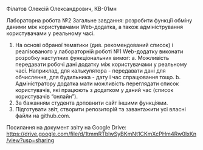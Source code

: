 Філатов Олексій Олександрович, КВ-01мн

Лабораторна робота №2
Загальне завдання: розробити функції обміну даними між користувачами Web-додатка, а також адміністрування користувачами у реальному часі.
1.	На основі обраної тематики (див. рекомендований список) і реалізованого у лабораторній роботі №1 Web-додатку виконати розробку наступних функціональних вимог:
        a.	Можливість передавати робочі дані додатку між користувачами у реальному часі. Наприклад, для калькулятора - передавати дані для обчислення, для будильника - дату і час спрацювання тощо.
        b.	Адміністратору додатка мати можливість переглядати список користувачів, які працюють з додатком у даний час (список користувачів “онлайн”).
2.	За бажанням студента доповнити сайт іншими функціями.
3.	Підготувати звіт, створити репозиторій та завантажити усі власні файли на github.com.

Посилання на документ звіту на Google Drive: https://drive.google.com/file/d/1tmmRTblwSyBKmNt1CKmXcPHm4Rw0IxKn/view?usp=sharing

